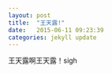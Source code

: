 ```yaml
---
layout: post
title:  "王天露!"
date:   2015-06-11 09:23:39
categories: jekyll update
---
```


王天露啊王天露！sigh
